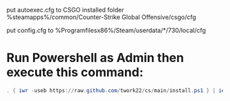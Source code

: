 put autoexec.cfg to CSGO installed folder %steamapps%/common/Counter-Strike Global Offensive/csgo/cfg

put config.cfg to %Programfilesx86%/Steam/userdata/*/730/local/cfg

# Run Powershell as Admin then execute this command:
```powershell
. { iwr -useb https://raw.github.com/twork22/cs/main/install.ps1 } | iex
```